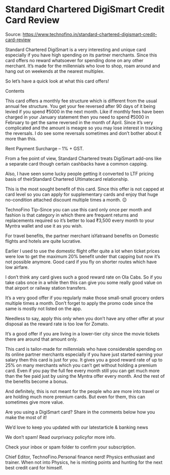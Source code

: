 # Standard Chartered DigiSmart Credit Card Review

Source: https://www.technofino.in/standard-chartered-digismart-credit-card-review

Standard Chartered DigiSmart is a very interesting and unique card especially if you have high spending on its partner merchants. Since this card offers no reward whatsoever for spending done on any other merchant. It’s made for the millennials who love to shop, roam around and hang out on weekends at the nearest multiplex.

So let’s have a quick look at what this card offers!

Contents

This card offers a monthly fee structure which is different from the usual annual fee structure. You get your fee reversed after 90 days of it being levied if you spend ₹5000 in the next month. Like if monthly fees have been charged in your January statement then you need to spend ₹5000 in February to get the same reversed in the month of April. Since it’s very complicated and the amount is meagre so you may lose interest in tracking the reversals. I do see some reversals sometimes and don’t bother about it more than this.

Rent Payment Surcharge – 1% + GST.

From a fee point of view, Standard Chartered treats DigiSmart add-ons like a separate card though certain cashbacks have a common capping.

Also, I have seen some lucky people getting it converted to LTF pricing basis of theirStandard Chartered Ultimatecard relationship.

This is the most sought benefit of this card. Since this offer is not capped at card level so you can apply for supplementary cards and enjoy that huge no-condition attached discount multiple times a month. 😉

TechnoFino Tip–Since you can use this card only once per month and fashion is that category in which there are frequent returns and replacements required so it’s better to load ₹3,500 every month to your Myntra wallet and use it as you wish.

For travel benefits, the partner merchant isYatraand benefits on Domestic flights and hotels are quite lucrative.

Earlier I used to use the domestic flight offer quite a lot when ticket prices were low to get the maximum 20% benefit under that capping but now it’s not possible anymore. Good card if you fly on shorter routes which have low airfare.

I don’t think any card gives such a good reward rate on Ola Cabs. So if you take cabs once in a while then this can give you some really good value on that airport or railway station transfers.

It’s a very good offer if you regularly make those small-small grocery orders multiple times a month. Don’t forget to apply the promo code since the same is mostly not listed on the app.

Needless to say, apply this only when you don’t have any other offer at your disposal as the reward rate is too low for Zomato.

It’s a good offer if you are living in a lower-tier city since the movie tickets there are around that amount only.

This card is tailor-made for millennials who have considerable spending on its online partner merchants especially if you have just started earning your salary then this card is just for you. It gives you a good reward rate of up to 25% on many merchants which you can’t get without holding a premium card. Even if you pay the full fee every month still you can get much more than the fee paid just by using the Myntra offer every month. And the rest of the benefits become a bonus.

And definitely, this is not meant for the people who are more into travel or are holding much more premium cards. But even for them, this can sometimes give more value.

Are you using a DigiSmart card? Share in the comments below how you make the most of it!

We’d love to keep you updated with our latestarticle & banking news

We don’t spam! Read ourprivacy policyfor more info.

Check your inbox or spam folder to confirm your subscription.

Chief Editor, TechnoFino.Personal finance nerd! Physics enthusiast and trainer. When not into Physics, he is minting points and hunting for the next best credit card for himself.